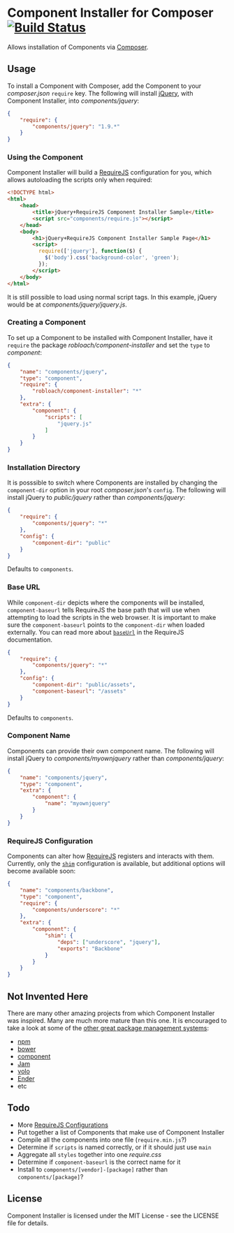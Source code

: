 Component Installer for Composer [![Build Status](https://secure.travis-ci.org/RobLoach/component-installer.png?branch=master)](http://travis-ci.org/RobLoach/component-installer)
================================

Allows installation of Components via [Composer](http://getcomposer.org).

Usage
-----

To install a Component with Composer, add the Component to your *composer.json*
`require` key. The following will install [jQuery](http://jquery.com), with
Component Installer, into *components/jquery*:

``` json
{
    "require": {
        "components/jquery": "1.9.*"
    }
}
```

### Using the Component

Component Installer will build a [RequireJS](http://requirejs.org) configuration
for you, which allows autoloading the scripts only when required:

``` html
<!DOCTYPE html>
<html>
    <head>
        <title>jQuery+RequireJS Component Installer Sample</title>
        <script src="components/require.js"></script>
    </head>
    <body>
        <h1>jQuery+RequireJS Component Installer Sample Page</h1>
        <script>
          require(['jquery'], function($) {
            $('body').css('background-color', 'green');
          });
        </script>
    </body>
</html>
```

It is still possible to load using normal script tags. In this example, jQuery
would be at *components/jquery/jquery.js*.

### Creating a Component

To set up a Component to be installed with Component Installer, have it
`require` the package *robloach/component-installer* and set the `type` to
*component*:

``` json
{
    "name": "components/jquery",
    "type": "component",
    "require": {
        "robloach/component-installer": "*"
    },
    "extra": {
        "component": {
            "scripts": [
                "jquery.js"
            ]
        }
    }
}
```

### Installation Directory

It is posssible to switch where Components are installed by changing the
`component-dir` option in your root *composer.json*'s `config`. The following
will install jQuery to *public/jquery* rather than *components/jquery*:

``` json
{
    "require": {
        "components/jquery": "*"
    },
    "config": {
        "component-dir": "public"
    }
}
```

Defaults to `components`.

### Base URL

While `component-dir` depicts where the components will be installed,
`component-baseurl` tells RequireJS the base path that will use when attempting
to load the scripts in the web browser. It is important to make sure the
`component-baseurl` points to the `component-dir` when loaded externally. You
can read more about [`baseUrl`](http://requirejs.org/docs/api.html#config-baseUrl)
in the RequireJS documentation.

``` json
{
    "require": {
        "components/jquery": "*"
    },
    "config": {
        "component-dir": "public/assets",
        "component-baseurl": "/assets"
    }
}
```

Defaults to `components`.

### Component Name

Components can provide their own component name. The following will install
jQuery to *components/myownjquery* rather than *components/jquery*:

``` json
{
    "name": "components/jquery",
    "type": "component",
    "extra": {
        "component": {
            "name": "myownjquery"
        }
    }
}
```

### RequireJS Configuration

Components can alter how [RequireJS](http://requirejs.org) registers and
interacts with them. Currently, only the
[`shim`](http://www.requirejs.org/docs/api.html#config-shim) configuration is
available, but additional options will become available soon:

``` json
{
    "name": "components/backbone",
    "type": "component",
    "require": {
        "components/underscore": "*"
    },
    "extra": {
        "component": {
            "shim": {
                "deps": ["underscore", "jquery"],
                "exports": "Backbone"
            }
        }
    }
}
```

Not Invented Here
-----------------

There are many other amazing projects from which Component Installer was
inspired. Many are much more mature than this one. It is encouraged to take a
look at some of the [other great package management systems](http://github.com/wilmoore/frontend-packagers):
* [npm](http://npmjs.org)
* [bower](http://twitter.github.com/bower/)
* [component](http://github.com/component/component)
* [Jam](http://jamjs.org)
* [volo](http://volojs.org)
* [Ender](http://ender.jit.su)
* etc

Todo
----

* More [RequireJS Configurations](http://www.requirejs.org/docs/api.html#config)
* Put together a list of Components that make use of Component Installer
* Compile all the components into one file (`require.min.js`?)
* Determine if `scripts` is named correctly, or if it should just use `main`
* Aggregate all `styles` together into one *require.css*
* Determine if `component-baseurl` is the correct name for it
* Install to `components/[vendor]-[package]` rather than `components/[package]`?

License
-------

Component Installer is licensed under the MIT License - see the LICENSE file
for details.
